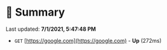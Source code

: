 # 📖 Summary
Last updated: **7/1/2021, 5:47:48 PM**

- `GET` [https://google.com](https://google.com) - **Up** (272ms)
